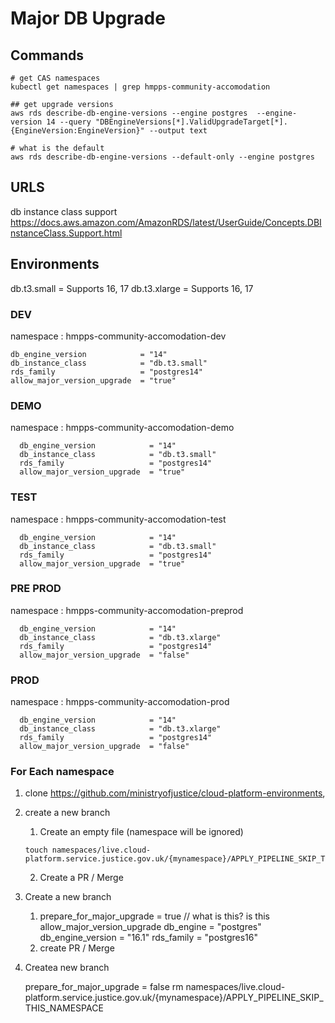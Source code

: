 # Major DB Upgrade 

## Commands
```
# get CAS namespaces
kubectl get namespaces | grep hmpps-community-accomodation

## get upgrade versions 
aws rds describe-db-engine-versions --engine postgres  --engine-version 14 --query "DBEngineVersions[*].ValidUpgradeTarget[*].{EngineVersion:EngineVersion}" --output text

# what is the default 
aws rds describe-db-engine-versions --default-only --engine postgres    
```

## URLS
db instance class support 
https://docs.aws.amazon.com/AmazonRDS/latest/UserGuide/Concepts.DBInstanceClass.Support.html

## Environments

db.t3.small = Supports 16, 17
db.t3.xlarge = Supports 16, 17

### DEV
namespace :  hmpps-community-accomodation-dev

```
db_engine_version            = "14"
db_instance_class            = "db.t3.small"
rds_family                   = "postgres14"
allow_major_version_upgrade  = "true"
```

### DEMO

namespace :  hmpps-community-accomodation-demo

```
  db_engine_version            = "14"
  db_instance_class            = "db.t3.small"
  rds_family                   = "postgres14"
  allow_major_version_upgrade  = "true"
```

### TEST

namespace :  hmpps-community-accomodation-test

```
  db_engine_version            = "14"
  db_instance_class            = "db.t3.small"
  rds_family                   = "postgres14"
  allow_major_version_upgrade  = "true"
```

### PRE PROD

namespace :  hmpps-community-accomodation-preprod

```
  db_engine_version            = "14"
  db_instance_class            = "db.t3.xlarge"
  rds_family                   = "postgres14"
  allow_major_version_upgrade  = "false"
```

### PROD

namespace :  hmpps-community-accomodation-prod

```
  db_engine_version            = "14"
  db_instance_class            = "db.t3.xlarge"
  rds_family                   = "postgres14"
  allow_major_version_upgrade  = "false"
```


### For Each namespace 

1. clone https://github.com/ministryofjustice/cloud-platform-environments, 

2. create a new branch

    1. Create an empty file (namespace will be ignored)
    ```
    touch namespaces/live.cloud-platform.service.justice.gov.uk/{mynamespace}/APPLY_PIPELINE_SKIP_THIS_NAMESPACE
    ```

    2. Create a PR / Merge

3. Create a new branch 

    1. prepare_for_major_upgrade = true  // what is this? is this allow_major_version_upgrade
        db_engine                 = "postgres"
        db_engine_version         = "16.1"
        rds_family                = "postgres16"
    2. create PR / Merge

4. Createa new branch 
     
     prepare_for_major_upgrade = false
    rm namespaces/live.cloud-platform.service.justice.gov.uk/{mynamespace}/APPLY_PIPELINE_SKIP_THIS_NAMESPACE
